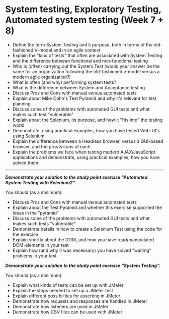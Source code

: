 # System testing, Exploratory Testing, Automated system testing (Week 7 + 8)

* Define the term System Testing and it purpose, both in terms of the old-fashioned V-model and in an agile context
* Explain the "kind of tests" that often are associated with System Testing and the difference between functional and non-functional testing
* Who is (often) carrying out the System Test (would your answer be the same for an organization following the old-fashioned v-model versus a modern agile organization?)
* What is often (and why) performing system tests?
* What is the difference between System and Acceptance testing
* Discuss Pros and Cons with manual versus automated tests
* Explain about Mike Cohn's Test Pyramid and why it's relevant for test planning
* Discuss some of the problems with automated GUI tests and what makes such test "vulnerable" 
* Explain about the Selenium, its purpose, and how it "fits into" the testing world
* Demonstrate, using practical examples, how you have tested Web-UI's using Selenium.
* Explain the difference between a Headless browser, versus a GUI-based browser, and the pros & cons of each
* Explain the problems we face when testing modern AJAX/JavaScript applications and demonstrate, using practical examples, how you have solved them

--- 

**_Demonstrate your solution to the study point exercise "Automated System Testing with Selenium2"._**

You should (as a minimum):

- Discuss Pros and Cons with manual versus automated tests
- Explain about the Test Pyramid and whether this exercise supported the ideas in the "pyramid"
- Discuss some of the problems with automated GUI tests and what makes such tests "vulnerable"
- Demonstrate details in how to create a Selenium Test using the code for the exercise
- Explain shortly about the DOM, and how you have read/manipulated DOM-elements in your test
- Explain how (and why it was necessary) you have solved "waiting" problems in your test

**_Demonstrate your solution to the study point exercise "System Testing"._**

You should (as a minimum):

- Explain what kinds of tests can be set up with JMeter
- Explain the steps needed to set up a JMeter test
- Explain different possibilities for asserting in JMeter
- Demonstrate how requests and responses are handled in JMeter
- Demonstrate how listeners are used in JMeter
- Demonstrate how CSV files can be used with JMeter
